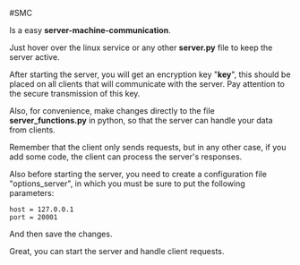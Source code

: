 #SMC

Is a easy **server-machine-communication**.

Just hover over the linux service or any other **server.py** file to keep the server active.

After starting the server, you will get an encryption key "**key**", this should be placed on all clients that will communicate with the server.
Pay attention to the secure transmission of this key.

Also, for convenience, make changes directly to the file **server_functions.py** in python, so that the server can handle your data from clients.

Remember that the client only sends requests, but in any other case, if you add some code, the client can process the server's responses.

Also before starting the server, you need to create a configuration file "options_server", in which you must be sure to put the following parameters:

    host = 127.0.0.1
    port = 20001

And then save the changes.

Great, you can start the server and handle client requests.